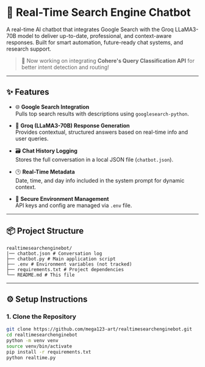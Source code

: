 # 🧠 Real-Time Search Engine Chatbot

A real-time AI chatbot that integrates Google Search with the Groq LLaMA3-70B model to deliver up-to-date, professional, and context-aware responses. Built for smart automation, future-ready chat systems, and research support.

> 🚧 Now working on integrating **Cohere's Query Classification API** for better intent detection and routing!

---

## ✨ Features

- 🌐 **Google Search Integration**  
  Pulls top search results with descriptions using `googlesearch-python`.

- 🧠 **Groq (LLaMA3-70B) Response Generation**  
  Provides contextual, structured answers based on real-time info and user queries.

- 🗃️ **Chat History Logging**  
  Stores the full conversation in a local JSON file (`chatbot.json`).

- 🕒 **Real-Time Metadata**  
  Date, time, and day info included in the system prompt for dynamic context.

- 🔐 **Secure Environment Management**  
  API keys and config are managed via `.env` file.

---

## 📦 Project Structure

    realtimesearchenginebot/
    |── chatbot.json # Conversation log
    ├── chatbot.py # Main application script
    ├── .env # Environment variables (not tracked)
    ├── requirements.txt # Project dependencies
    └── README.md # This file


---

## ⚙️ Setup Instructions

### 1. Clone the Repository

```bash
git clone https://github.com/mega123-art/realtimesearchenginebot.git
cd realtimesearchenginebot
python -m venv venv
source venv/bin/activate
pip install -r requirements.txt
python realtime.py